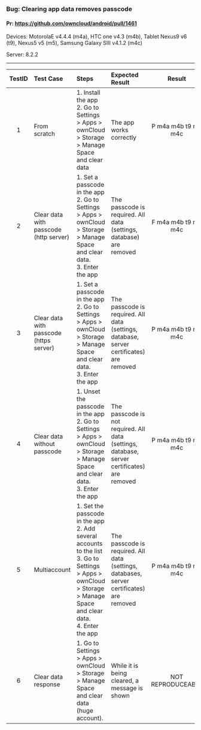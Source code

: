 ###  Bug: Clearing app data removes passcode 

#### Pr: https://github.com/owncloud/android/pull/1461

Devices: MotorolaE v4.4.4 (m4a), HTC one v4.3 (m4b), Tablet Nexus9 v6 (t9), Nexus5 v5 (m5), Samsung Galaxy SIII v4.1.2 (m4c)

Server: 8.2.2


---

 
TestID | Test Case | Steps | Expected Result | Result | Related Comment
:--------: | :------------- | :------------- | :-------------- | :-----: | :------
| 1 | From scratch | 1. Install the app <br>2. Go to Settings > Apps > ownCloud > Storage > Manage Space and clear data | The app works correctly | P m4a m4b t9 m5 m4c
| 2 | Clear data with passcode (http server)| 1. Set a passcode in the app<br>2. Go to Settings > Apps > ownCloud > Storage > Manage Space and clear data. <br> 3. Enter the app | The passcode is required. All data (settings, database) are removed | F m4a m4b t9 m5 m4c| SOLVED: Settings are not cleared. App crash in a pic is opened when clearing
| 3 | Clear data with passcode (https server)| 1. Set a passcode in the app<br>2. Go to Settings > Apps > ownCloud > Storage > Manage Space and clear data. <br> 3. Enter the app | The passcode is required. All data (settings, database, server certificates) are removed | P m4a m4b t9 m5 m4c| If certificate is not trusted -> clearing avoids navigation
| 4 | Clear data without passcode   | 1. Unset the passcode in the app<br>2. Go to Settings > Apps > ownCloud > Storage > Manage Space and clear data.<br> 3. Enter the app | The passcode is not required. All data (settings, database, server certificates) are removed | P m4a m4b t9 m5 m4c| 
| 5 | Multiaccount | 1. Set the passcode in the app<br>2. Add several accounts to the list<br>3. Go to Settings > Apps > ownCloud > Storage > Manage Space and clear data.<br> 4. Enter the app | The passcode is required. All data (settings, databases, server certificates) are removed | P m4a m4b t9 m5 m4c| After clearing, goes to the first server in the list
| 6 | Clear data response | 1. Go to Settings > Apps > ownCloud > Storage > Manage Space and clear data (huge account). | While it is being cleared, a message is shown  | NOT REPRODUCEABLE | Clear data process takes little time 